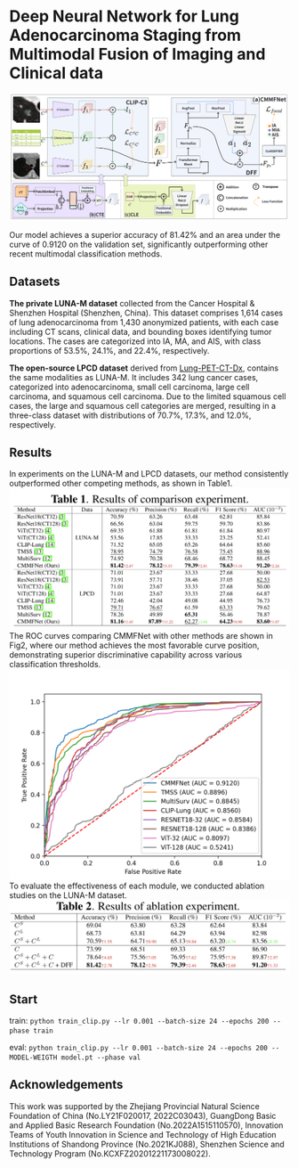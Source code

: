 # Deep Neural Network for Lung Adenocarcinoma Staging from Multimodal Fusion of Imaging and Clinical data
![](fig/framework.png)

Our model achieves a superior accuracy of 81.42\% and an area under the curve of 0.9120 on the validation set, significantly outperforming other recent multimodal classification methods.

## Datasets
**The private LUNA-M dataset** collected from the Cancer Hospital & Shenzhen Hospital (Shenzhen, China). This dataset comprises 1,614 cases of lung adenocarcinoma from 1,430 anonymized patients, with each case including CT scans, clinical data, and bounding boxes identifying tumor locations. The cases are categorized into IA, MA, and AIS, with class proportions of 53.5\%, 24.1\%, and 22.4\%, respectively.

**The open-source LPCD dataset** derived from [Lung-PET-CT-Dx](https://doi.org/10.7937/TCIA.2020.NNC2-0461), contains the same modalities as LUNA-M. It includes 342 lung cancer cases, categorized into adenocarcinoma, small cell carcinoma, large cell carcinoma, and squamous cell carcinoma. Due to the limited squamous cell cases, the large and squamous cell categories are merged, resulting in a three-class dataset with distributions of 70.7\%, 17.3\%, and 12.0\%, respectively. 

## Results
In experiments on the LUNA-M and LPCD datasets, our method consistently outperformed other competing methods, as shown in Table1.  
![table1](fig/table1.png)
The ROC curves comparing CMMFNet with other methods are shown in Fig2, where our method achieves the most favorable curve position, demonstrating superior discriminative capability across various classification thresholds.
![fig2](fig/roc.png)
To evaluate the effectiveness of each module, we conducted ablation studies on the LUNA-M dataset.
![table2](fig/table2.png)
## Start
train: `python train_clip.py --lr 0.001 --batch-size 24 --epochs 200 --phase train`

eval: `python train_clip.py --lr 0.001 --batch-size 24 --epochs 200 --MODEL-WEIGTH model.pt --phase val`

## Acknowledgements
This work was supported by the Zhejiang Provincial Natural Science Foundation of China (No.LY21F020017, 2022C03043), GuangDong Basic and Applied Basic Research Foundation (No.2022A1515110570), Innovation Teams of Youth Innovation in Science and Technology of High Education Institutions of Shandong Province (No.2021KJ088), Shenzhen Science and Technology Program (No.KCXFZ20201221173008022). 
